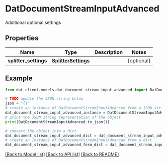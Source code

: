 # DatDocumentStreamInputAdvanced

Additional optional settings

## Properties

Name | Type | Description | Notes
------------ | ------------- | ------------- | -------------
**splitter_settings** | [**SplitterSettings**](SplitterSettings.md) |  | [optional] 

## Example

```python
from dat_client.models.dat_document_stream_input_advanced import DatDocumentStreamInputAdvanced

# TODO update the JSON string below
json = "{}"
# create an instance of DatDocumentStreamInputAdvanced from a JSON string
dat_document_stream_input_advanced_instance = DatDocumentStreamInputAdvanced.from_json(json)
# print the JSON string representation of the object
print(DatDocumentStreamInputAdvanced.to_json())

# convert the object into a dict
dat_document_stream_input_advanced_dict = dat_document_stream_input_advanced_instance.to_dict()
# create an instance of DatDocumentStreamInputAdvanced from a dict
dat_document_stream_input_advanced_form_dict = dat_document_stream_input_advanced.from_dict(dat_document_stream_input_advanced_dict)
```
[[Back to Model list]](../README.md#documentation-for-models) [[Back to API list]](../README.md#documentation-for-api-endpoints) [[Back to README]](../README.md)


